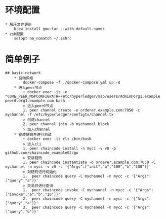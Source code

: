 # 环境配置
    * 解压文件更新
        brew install gnu-tar --with-default-names
    * zsh配置
        setopt no_nomatch ~/.zshrc
# 简单例子
    ## basic-network
        * 启动网络
            docker-compose -f ./docker-compose.yml up -d
        * 进入peer节点
            + docker exec -it -e "CORE_PEER_MSPCONFIGPATH=/etc/hyperledger/msp/users/Admin@org1.example.com/msp" peer0.org1.example.com bash
            > 进入peer0节点
            1. peer channel create -o orderer.example.com:7050 -c mychannel -f /etc/hyperledger/configtx/channel.tx
            > 创建channel
            2. peer channel join -b mychannel.block
            > 加入channel
        * 安装链码并进行测试
            + docker exec -it cli /bin/bash
            > 进入cli
            1. peer chaincode install -n mycc -v v0 -p github.com/chaincode_example02/go
            > 安装链码
            1. peer chaincode instantiate -o orderer.example.com:7050 -C mychannel -n mycc -v v0 -c '{"Args":["init","a","100","b","200"]}'
            > 对链码进行初始化
            1.  peer chaincode query -C mychannel -n mycc -c '{"Args":["query","a"]}'
            > 交易并进行查询
            1.  peer chaincode invoke -C mychannel -n mycc -c '{"Args":["invoke","a","b","10"]}'
            2.  peer chaincode query -C mychannel -n mycc -c '{"Args":["query","a"]}'
            3.  peer chaincode query -C mychannel -n mycc -c '{"Args":["query","b"]}'


